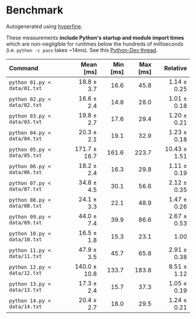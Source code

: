 # Benchmark

Autogenerated using [hyperfine](https://github.com/sharkdp/hyperfine).

These measurements **include Python's startup and module import times** which are
non-negligible for runtimes below the hundreds of milliseconds
(i.e. `python -c pass` takes ~14ms).
See this [Python-Dev thread](https://mail.python.org/pipermail/python-dev/2018-May/153296.html).

| Command | Mean [ms] | Min [ms] | Max [ms] | Relative |
|:---|---:|---:|---:|---:|
| `python 01.py < data/01.txt` | 18.8 ± 3.7 | 16.6 | 45.8 | 1.14 ± 0.25 |
| `python 02.py < data/02.txt` | 16.6 ± 2.4 | 14.8 | 28.0 | 1.01 ± 0.18 |
| `python 03.py < data/03.txt` | 19.8 ± 2.7 | 17.6 | 29.4 | 1.20 ± 0.21 |
| `python 04.py < data/04.txt` | 20.3 ± 2.1 | 19.1 | 32.9 | 1.23 ± 0.18 |
| `python 05.py < data/05.txt` | 171.7 ± 16.7 | 161.6 | 223.7 | 10.43 ± 1.51 |
| `python 06.py < data/06.txt` | 18.2 ± 2.4 | 16.3 | 29.8 | 1.11 ± 0.19 |
| `python 07.py < data/07.txt` | 34.8 ± 4.5 | 30.1 | 56.6 | 2.12 ± 0.35 |
| `python 08.py < data/08.txt` | 24.1 ± 3.3 | 22.1 | 48.9 | 1.47 ± 0.26 |
| `python 09.py < data/09.txt` | 44.0 ± 7.4 | 39.9 | 86.6 | 2.67 ± 0.53 |
| `python 10.py < data/10.txt` | 16.5 ± 1.8 | 15.3 | 23.1 | 1.00 |
| `python 11.py < data/11.txt` | 47.9 ± 3.5 | 45.7 | 65.8 | 2.91 ± 0.38 |
| `python 12.py < data/12.txt` | 140.0 ± 10.8 | 133.7 | 183.8 | 8.51 ± 1.12 |
| `python 13.py < data/13.txt` | 17.3 ± 2.4 | 15.7 | 37.3 | 1.05 ± 0.19 |
| `python 14.py < data/14.txt` | 20.4 ± 2.7 | 18.0 | 29.5 | 1.24 ± 0.21 |
